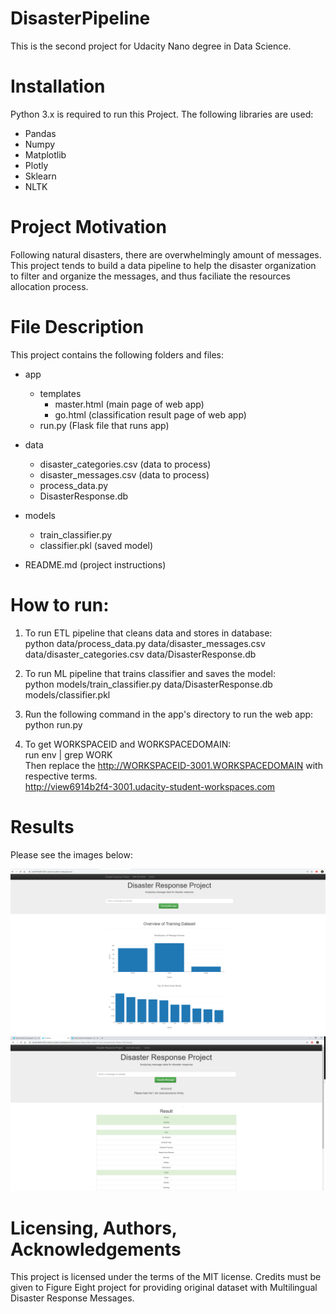 # DisasterPipeline
This is the second project for Udacity Nano degree in Data Science.
# Installation
Python 3.x is required to run this Project. The following libraries are used:
* Pandas
* Numpy
* Matplotlib
* Plotly
* Sklearn
* NLTK

# Project Motivation
Following natural disasters, there are overwhelmingly amount of messages. This project tends to build a data pipeline to help the disaster organization to filter and organize the messages, and thus faciliate the resources allocation process. 

# File Description
This project contains the following folders and files:
* app
   * templates
      * master.html (main page of web app)
      * go.html (classification result page of web app)
   * run.py (Flask file that runs app)
* data
   * disaster_categories.csv (data to process)
   * disaster_messages.csv (data to process)
   * process_data.py
   * DisasterResponse.db

* models
   * train_classifier.py
   * classifier.pkl (saved model)

* README.md (project instructions)
# How to run:

1. To run ETL pipeline that cleans data and stores in database:<br />
python data/process_data.py data/disaster_messages.csv data/disaster_categories.csv data/DisasterResponse.db<br />

2. To run ML pipeline that trains classifier and saves the model:<br />
python models/train_classifier.py data/DisasterResponse.db models/classifier.pkl<br />

3. Run the following command in the app's directory to run the web app:<br />
python run.py<br />

4. To get WORKSPACEID and WORKSPACEDOMAIN:<br />
run env | grep WORK<br />
Then replace the http://WORKSPACEID-3001.WORKSPACEDOMAIN with respective terms.<br />
http://view6914b2f4-3001.udacity-student-workspaces.com<br />

# Results
Please see the images below:<br />

![overview](https://github.com/ronger4242/DisasterPipeline/blob/master/Images/overview.png)<br />
![classify_info](https://github.com/ronger4242/DisasterPipeline/blob/master/Images/classify_info.png)<br />


# Licensing, Authors, Acknowledgements
This project is licensed under the terms of the MIT license. Credits must be given to Figure Eight project for providing original dataset with Multilingual Disaster Response Messages.
